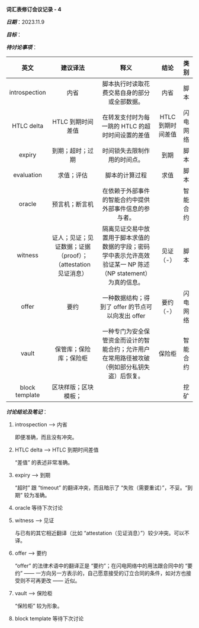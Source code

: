 **词汇表修订会议记录 - 4**

***日期***：2023.11.9

***目标***：

***待讨论事项***：

|      英文      |                           建议译法                           |                             释义                             |       结论        |   类别   |
| :------------: | :----------------------------------------------------------: | :----------------------------------------------------------: | :---------------: | :------: |
| introspection  |                             内省                             |         脚本执行时读取花费交易自身的部分或全部数据。         |       内省        |   脚本   |
|   HTLC delta   |                      HTLC 到期时间差值                       |       在转发支付时为每一跳的 HTLC 的超时时间设置的差值       | HTLC 到期时间差值 | 闪电网络 |
|     expiry     |                       到期；超时；过期                       |                 时间锁失去限制作用的时间点。                 |       到期        |   脚本   |
|   evaluation   |                          求值；评估                          |                        脚本的计算过程                        |       求值        |   脚本   |
|     oracle     |                        预言机；断言机                        |    在依赖于外部事件的智能合约中提供外部事件信息的参与者。    |                   | 智能合约 |
|    witness     | 证人；见证；见证数据；证据（proof）；（attestation 见证消息） | 隔离见证交易中放置用于脚本求值的数据的字段；密码学中表示允许高效验证某一 NP 陈述（NP statement）为真的信息。 |     见证（-）     |   脚本   |
|     offer      |                             要约                             |      一种数据结构；得到了 offer 的节点可以向发出 offer       |     要约（-）     | 闪电网络 |
|     vault      |                    保管库；保险库；保险柜                    | 一种专门为安全保管资金而设计的智能合约；允许用户在常用路径被攻破（例如部分私钥失盗）后恢复。 |      保险柜       | 智能合约 |
| block template |                     区块样版；区块模板；                     |                                                              |                   |   挖矿   |

***讨论结论及笔记***：

1. introspection --> 内省

   即便准确，而且没有冲突。

2. HTLC delta --> HTLC 到期时间差值

   “差值” 的表述非常准确。

3. expiry --> 到期

   “超时” 跟 “timeout” 的翻译冲突，而且暗示了 “失败（需要重试）”，不妥。“到期” 较为准确。

4. oracle 等待下次讨论

5. witness --> 见证

   与已有的其它相近翻译（比如 “attestation（见证消息）”）较少冲突。可以不译。

6. offer --> 要约

   “offer” 的法律术语中的翻译正是 “要约”；在闪电网络中的用法跟合同中的 “要约” —— 一方向另一方表示的，自己愿意接受的订立合同的条件，如对方也接受则不可再更改 —— 近似。

7. vault --> 保险柜

   “保险柜” 较为形象。

8. block template 等待下次讨论

